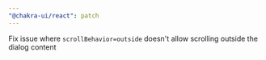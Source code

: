 ```yaml
---
"@chakra-ui/react": patch
---
```


Fix issue where `scrollBehavior=outside` doesn't allow scrolling outside the
dialog content
